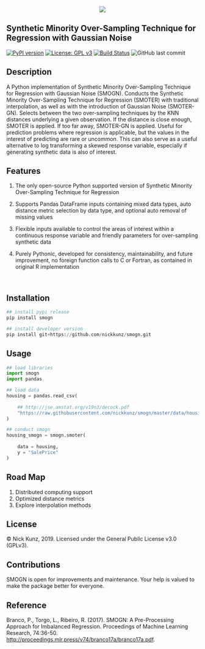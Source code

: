 <div align="center">
  <img src="https://github.com/nickkunz/smogn/blob/master/media/images/smogn_logo.png">
</div>


## Synthetic Minority Over-Sampling Technique for Regression with Gaussian Noise
[![PyPI version](https://badge.fury.io/py/smogn.svg)](https://badge.fury.io/py/smog)
[![License: GPL v3](https://img.shields.io/badge/License-GPLv3-blue.svg)](https://www.gnu.org/licenses/gpl-3.0)
[![Build Status](https://travis-ci.com/nickkunz/smogn.svg?branch=master)](https://travis-ci.com/nickkunz/smogn)
![GitHub last commit](https://img.shields.io/github/last-commit/nickkunz/smogn)

## Description
A Python implementation of Synthetic Minority Over-Sampling Technique for Regression with Gaussian Noise (SMOGN). Conducts the Synthetic Minority Over-Sampling Technique for Regression (SMOTER) with traditional interpolation, as well as with the introduction of Gaussian Noise (SMOTER-GN). Selects between the two over-sampling techniques by the KNN distances underlying a given observation. If the distance is close enough, SMOTER is applied. If too far away, SMOTER-GN is applied. Useful for prediction problems where regression is applicable, but the values in the interest of predicting are rare or uncommon. This can also serve as a useful alternative to log transforming a skewed response variable, especially if generating synthetic data is also of interest.
<br>

## Features
1. The only open-source Python supported version of Synthetic Minority Over-Sampling Technique for Regression

2. Supports Pandas DataFrame inputs containing mixed data types, auto distance metric selection by data type, and optional auto removal of missing values

3. Flexible inputs available to control the areas of interest within a continuous response variable and friendly parameters for over-sampling synthetic data

4. Purely Pythonic, developed for consistency, maintainability, and future improvement, no foreign function calls to C or Fortran, as contained in original R implementation
<br>

## Installation
```python
## install pypi release
pip install smogn

## install developer version
pip install git+https://github.com/nickkunz/smogn.git
```

## Usage
```python
## load libraries
import smogn
import pandas

## load data
housing = pandas.read_csv(
    
    ## http://jse.amstat.org/v19n3/decock.pdf
    "https://raw.githubusercontent.com/nickkunz/smogn/master/data/housing.csv"
)

## conduct smogn
housing_smogn = smogn.smoter(
    
    data = housing, 
    y = "SalePrice"
)
```

## Road Map
1. Distributed computing support
2. Optimized distance metrics
3. Explore interpolation methods

## License

© Nick Kunz, 2019. Licensed under the General Public License v3.0 (GPLv3).

## Contributions

SMOGN is open for improvements and maintenance. Your help is valued to make the package better for everyone.

## Reference

Branco, P., Torgo, L., Ribeiro, R. (2017). SMOGN: A Pre-Processing Approach for Imbalanced Regression. Proceedings of Machine Learning Research, 74:36-50. http://proceedings.mlr.press/v74/branco17a/branco17a.pdf.
